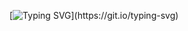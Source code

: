 [![Typing SVG](https://readme-typing-svg.herokuapp.com?center=true&vCenter=true&width=800&lines=console.log('Hello+World!'))](https://git.io/typing-svg)
